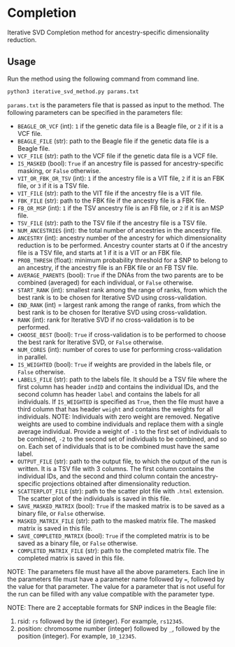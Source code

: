 # Completion
Iterative SVD Completion method for ancestry-specific dimensionality reduction.

## Usage
Run the method using the following command from command line.
```bash
python3 iterative_svd_method.py params.txt
```
`params.txt` is the parameters file that is passed as input to the method. The following parameters can be specified in the parameters file:
* `BEAGLE_OR_VCF` (int): `1` if the genetic data file is a Beagle file, or `2` if it is a VCF file.
* `BEAGLE_FILE` (str): path to the Beagle file if the genetic data file is a Beagle file.
* `VCF_FILE` (str): path to the VCF file if the genetic data file is a VCF file.
* `IS_MASKED` (bool): `True` if an ancestry file is passed for ancestry-specific masking, or `False` otherwise.
* `VIT_OR_FBK_OR_TSV` (int): `1` if the ancestry file is a VIT file, `2` if it is an FBK file, or `3` if it is a TSV file.
* `VIT_FILE` (str): path to the VIT file if the ancestry file is a VIT file.
* `FBK_FILE` (str): path to the FBK file if the ancestry file is a FBK file.
* `FB_OR_MSP` (int): `1` if the TSV ancestry file is an FB file, or `2` if it is an MSP file.
* `TSV_FILE` (str): path to the TSV file if the ancestry file is a TSV file.
* `NUM_ANCESTRIES` (int): the total number of ancestries in the ancestry file.
* `ANCESTRY` (int): ancestry number of the ancestry for which dimensionality reduction is to be performed. Ancestry counter starts at 0 if the ancestry file is a TSV file, and starts at 1 if it is a VIT or an FBK file.
* `PROB_THRESH` (float): minimum probability threshold for a SNP to belong to an ancestry, if the ancestry file is an FBK file or an FB TSV file.
* `AVERAGE_PARENTS` (bool): `True` if the DNAs from the two parents are to be combined (averaged) for each individual, or `False` otherwise.
* `START_RANK` (int): smallest rank among the range of ranks, from which the best rank is to be chosen for Iterative SVD using cross-validation.
* `END_RANK` (int) = largest rank among the range of ranks, from which the best rank is to be chosen for Iterative SVD using cross-validation.
* `RANK` (int): rank for Iterative SVD if no cross-validation is to be performed.
* `CHOOSE_BEST` (bool): `True` if cross-validation is to be performed to choose the best rank for Iterative SVD, or `False` otherwise.
* `NUM_CORES` (int): number of cores to use for performing cross-validation in parallel.
* `IS_WEIGHTED` (bool): `True` if weights are provided in the labels file, or `False` otherwise.  
* `LABELS_FILE` (str): path to the labels file. It should be a TSV file where the first column has header `indID` and contains the individual IDs, and the second column has header `label` and contains the labels for all individuals. If `IS_WEIGHTED` is specified as `True`, then the file must have a third column that has header `weight` and contains the weights for all individuals.
NOTE: Individuals with zero weight are removed. Negative weights are used to combine individuals and replace them with a single average individual. Provide a weight of `-1` to the first set of individuals to be combined, `-2` to the second set of individuals to be combined, and so on. Each set of individuals that is to be combined must have the same label.
* `OUTPUT_FILE` (str): path to the output file, to which the output of the run is written. It is a TSV file with 3 columns. The first column contains the individual IDs, and the second and third column contain the ancestry-specific projections obtained after dimensionality reduction.
* `SCATTERPLOT_FILE` (str): path to the scatter plot file with `.html` extension. The scatter plot of the individuals is saved in this file.
* `SAVE_MASKED_MATRIX` (bool): `True` if the masked matrix is to be saved as a binary file, or `False` otherwise.
* `MASKED_MATRIX_FILE` (str): path to the masked matrix file. The masked matrix is saved in this file.
* `SAVE_COMPLETED_MATRIX` (bool): `True` if the completed matrix is to be saved as a binary file, or `False` otherwise.
* `COMPLETED_MATRIX_FILE` (str): path to the completed matrix file. The completed matrix is saved in this file.

NOTE: The parameters file must have all the above parameters. Each line in the parameters file must have a parameter name followed by `=`, followed by the value for that parameter. The value for a parameter that is not useful for the run can be filled with any value compatible with the parameter type.

NOTE: There are 2 acceptable formats for SNP indices in the Beagle file: 
1. rsid: `rs` followed by the id (integer). For example, `rs12345`.
2. position: chromosome number (integer) followed by `_`, followed by the position (integer). For example, `10_12345`.
